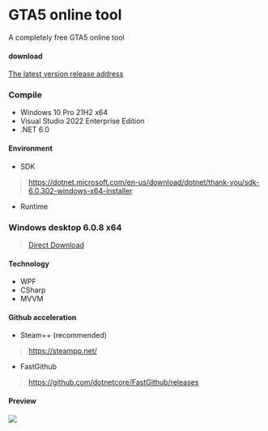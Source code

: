 # GTA5 online tool

A completely free GTA5 online tool

#### download

[The latest version release address](https://github.com/CrazyZhang666/GTA5OnlineTools/releases)  

### Compile

* Windows 10 Pro 21H2 x64
* Visual Studio 2022 Enterprise Edition
* .NET 6.0  

#### Environment

* SDK
> https://dotnet.microsoft.com/en-us/download/dotnet/thank-you/sdk-6.0.302-windows-x64-installer
* Runtime
### Windows desktop 6.0.8 x64 
> [Direct Download](https://download.visualstudio.microsoft.com/download/pr/b4a17a47-2fe8-498d-b817-30ad2e23f413/00020402af25ba40990c6cc3db5cb270/windowsdesktop-runtime-6.0.8-win-x64.exe)

#### Technology

* WPF
* CSharp
* MVVM

#### Github acceleration

* Steam++ (recommended)
> https://steampp.net/

* FastGithub
> https://github.com/dotnetcore/FastGithub/releases

#### Preview

![](https://pic.rmb.bdstatic.com/bjh/3d863eae48c37132143fe0a7f9a317d9.png)
